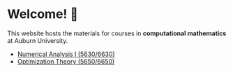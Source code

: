 # Welcome! 👋

This website hosts the materials for courses in **computational mathematics** at Auburn University. 

* [Numerical Analysis I (5630/6630)](https://github.com/auburn-comp-math/math-5630-6630)
* [Optimization Theory  (5650/6650)](https://github.com/auburn-comp-math/math-5650-6650)

<!--

**Here are some ideas to get you started:**

🙋‍♀️ A short introduction - what is your organization all about?
🌈 Contribution guidelines - how can the community get involved?
👩‍💻 Useful resources - where can the community find your docs? Is there anything else the community should know?
🍿 Fun facts - what does your team eat for breakfast?
🧙 Remember, you can do mighty things with the power of [Markdown](https://docs.github.com/github/writing-on-github/getting-started-with-writing-and-formatting-on-github/basic-writing-and-formatting-syntax)
-->

